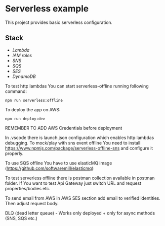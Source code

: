 # Serverless example
This project provides basic serverless configuration.
## Stack
* *Lambda*
* *IAM roles*
* *SNS*
* *SQS*
* *SES*
* *DynamoDB*



To test http lambdas You can start serverless-offline
running following command:
```
npm run serverless:offline
```

To deploy the app on AWS:
```
npm run deploy:dev
```

REMEMBER TO ADD AWS Credentials before deployment

In .vscode there is launch.json configuration which enables http lambdas debugging. To mock/play with sns event offline You need to install https://www.npmjs.com/package/serverless-offline-sns and configure it properly.

To use SQS offline You have to use elasticMQ image (https://github.com/softwaremill/elasticmq)

To test serverless offline there is postman collection available in postman folder. If You want to test Api Gateway just switch URL and request properties/bodies etc.

To send email from AWS in AWS SES section add email to verified identities. Then adjust request body.

DLQ (dead letter queue) - Works only deployed + only for async methods (SNS, SQS etc.)